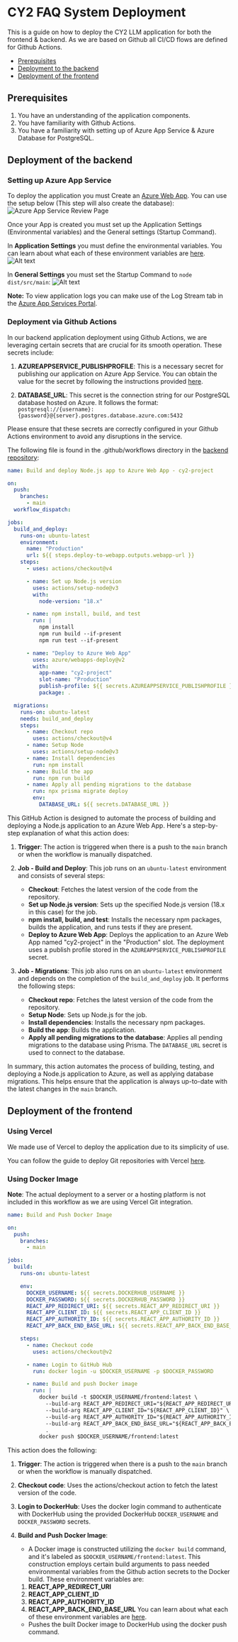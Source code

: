 # CY2 FAQ System Deployment

This is a guide on how to deploy the CY2 LLM application for both the frontend & backend. As we are based on Github all CI/CD flows are defined for Github Actions.

- [Prerequisites](#prerequisites)
- [Deployment to the backend](#deployment-of-the-backend)
- [Deployment of the frontend](#deployment-of-the-frontend)

## Prerequisites

1. You have an understanding of the application components.
2. You have familiarity with Github Actions.
3. You have a familiarity with setting up of Azure App Service & Azure Database for PostgreSQL.

## Deployment of the backend

### Setting up Azure App Service

To deploy the application you must Create an [Azure Web App](https://portal.azure.com/#create/Microsoft.WebSite).
You can use the setup below (This step will also create the database):
![Azure App Service Review Page](assets/0_0_2.png)

Once your App is created you must set up the Application Settings (Environmental variables) and the General settings (Startup Command).

In **Application Settings** you must define the environmental variables. You can learn about what each of these environment variables are [here](back-end.md#configuration).
![Alt text](assets/image-2.png)

In **General Settings** you must set the Startup Command to `node dist/src/main`:
![Alt text](assets/image-1.png)

**Note:** To view application logs you can make use of the Log Stream tab in the [Azure App Services Portal](https://learn.microsoft.com/en-us/azure/app-service/troubleshoot-diagnostic-logs).

### Deployment via Github Actions

In our backend application deployment using Github Actions, we are leveraging certain secrets that are crucial for its smooth operation. These secrets include:

1. **AZUREAPPSERVICE_PUBLISHPROFILE**: This is a necessary secret for publishing our application on Azure App Service. You can obtain the value for the secret by following the instructions provided [here](https://learn.microsoft.com/en-us/visualstudio/azure/how-to-get-publish-profile-from-azure-app-service?view=vs-2022).

2. **DATABASE_URL**: This secret is the connection string for our PostgreSQL database hosted on Azure. It follows the format:
   `postgresql://{username}:{password}@{server}.postgres.database.azure.com:5432`

Please ensure that these secrets are correctly configured in your Github Actions environment to avoid any disruptions in the service.

The following file is found in the .github/workflows directory in the [backend repository](https://github.com/cy2project/backend):

```yaml
name: Build and deploy Node.js app to Azure Web App - cy2-project

on:
  push:
    branches:
      - main
  workflow_dispatch:

jobs:
  build_and_deploy:
    runs-on: ubuntu-latest
    environment:
      name: "Production"
      url: ${{ steps.deploy-to-webapp.outputs.webapp-url }}
    steps:
      - uses: actions/checkout@v4

      - name: Set up Node.js version
        uses: actions/setup-node@v3
        with:
          node-version: "18.x"

      - name: npm install, build, and test
        run: |
          npm install
          npm run build --if-present
          npm run test --if-present

      - name: "Deploy to Azure Web App"
        uses: azure/webapps-deploy@v2
        with:
          app-name: "cy2-project"
          slot-name: "Production"
          publish-profile: ${{ secrets.AZUREAPPSERVICE_PUBLISHPROFILE }}
          package: .

  migrations:
    runs-on: ubuntu-latest
    needs: build_and_deploy
    steps:
      - name: Checkout repo
        uses: actions/checkout@v4
      - name: Setup Node
        uses: actions/setup-node@v3
      - name: Install dependencies
        run: npm install
      - name: Build the app
        run: npm run build
      - name: Apply all pending migrations to the database
        run: npx prisma migrate deploy
        env:
          DATABASE_URL: ${{ secrets.DATABASE_URL }}
```

This GitHub Action is designed to automate the process of building and deploying a Node.js application to an Azure Web App. Here's a step-by-step explanation of what this action does:

1. **Trigger**: The action is triggered when there is a push to the `main` branch or when the workflow is manually dispatched.

2. **Job - Build and Deploy**: This job runs on an `ubuntu-latest` environment and consists of several steps:

   - **Checkout**: Fetches the latest version of the code from the repository.
   - **Set up Node.js version**: Sets up the specified Node.js version (18.x in this case) for the job.
   - **npm install, build, and test**: Installs the necessary npm packages, builds the application, and runs tests if they are present.
   - **Deploy to Azure Web App**: Deploys the application to an Azure Web App named "cy2-project" in the "Production" slot. The deployment uses a publish profile stored in the `AZUREAPPSERVICE_PUBLISHPROFILE` secret.

3. **Job - Migrations**: This job also runs on an `ubuntu-latest` environment and depends on the completion of the `build_and_deploy` job. It performs the following steps:
   - **Checkout repo**: Fetches the latest version of the code from the repository.
   - **Setup Node**: Sets up Node.js for the job.
   - **Install dependencies**: Installs the necessary npm packages.
   - **Build the app**: Builds the application.
   - **Apply all pending migrations to the database**: Applies all pending migrations to the database using Prisma. The `DATABASE_URL` secret is used to connect to the database.

In summary, this action automates the process of building, testing, and deploying a Node.js application to Azure, as well as applying database migrations. This helps ensure that the application is always up-to-date with the latest changes in the `main` branch.

## Deployment of the frontend

### Using Vercel

We made use of Vercel to deploy the application due to its simplicity of use.

You can follow the guide to deploy Git repositories with Vercel [here](https://vercel.com/docs/deployments/git).

### Using Docker Image

**Note**: The actual deployment to a server or a hosting platform is not included in this workflow as we are using Vercel Git integration.

```yaml
name: Build and Push Docker Image

on:
  push:
    branches:
      - main

jobs:
  build:
    runs-on: ubuntu-latest

    env:
      DOCKER_USERNAME: ${{ secrets.DOCKERHUB_USERNAME }}
      DOCKER_PASSWORD: ${{ secrets.DOCKERHUB_PASSWORD }}
      REACT_APP_REDIRECT_URI: ${{ secrets.REACT_APP_REDIRECT_URI }}
      REACT_APP_CLIENT_ID: ${{ secrets.REACT_APP_CLIENT_ID }}
      REACT_APP_AUTHORITY_ID: ${{ secrets.REACT_APP_AUTHORITY_ID }}
      REACT_APP_BACK_END_BASE_URL: ${{ secrets.REACT_APP_BACK_END_BASE_URL }}

    steps:
      - name: Checkout code
        uses: actions/checkout@v2

      - name: Login to GitHub Hub
        run: docker login -u $DOCKER_USERNAME -p $DOCKER_PASSWORD

      - name: Build and push Docker image
        run: |
          docker build -t $DOCKER_USERNAME/frontend:latest \
            --build-arg REACT_APP_REDIRECT_URI="${REACT_APP_REDIRECT_URI}" \
            --build-arg REACT_APP_CLIENT_ID="${REACT_APP_CLIENT_ID}" \
            --build-arg REACT_APP_AUTHORITY_ID="${REACT_APP_AUTHORITY_ID}" \
            --build-arg REACT_APP_BACK_END_BASE_URL="${REACT_APP_BACK_END_BASE_URL}" \
            .
          docker push $DOCKER_USERNAME/frontend:latest
```

This action does the following:

1. **Trigger**: The action is triggered when there is a push to the `main` branch or when the workflow is manually dispatched.

2. **Checkout code**:
   Uses the actions/checkout action to fetch the latest version of the code.
3. **Login to DockerHub**:
   Uses the docker login command to authenticate with DockerHub using the provided DockerHub `DOCKER_USERNAME` and `DOCKER_PASSWORD` secrets.
4. **Build and Push Docker Image**:

   - A Docker image is constructed utilizing the `docker build` command, and it's labeled as `$DOCKER_USERNAME/frontend:latest`. This construction employs certain build arguments to pass needed environmental variables from the Github action secrets to the Docker build. These environment variables are:

   1. **REACT_APP_REDIRECT_URI**
   2. **REACT_APP_CLIENT_ID**
   3. **REACT_APP_AUTHORITY_ID**
   4. **REACT_APP_BACK_END_BASE_URL**
      You can learn about what each of these environment variables are [here](front-end.md#configuration).

   - Pushes the built Docker image to DockerHub using the docker push command.
